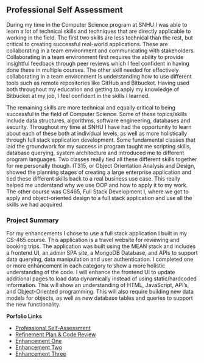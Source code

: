 ## Professional Self Assessment
During my time in the Computer Science program at SNHU I was able to learn a lot of technical skills and techniques that are directly applicable to working in the field.  The first two skills are less technical than the rest, but critical to creating successful real-world applications. These are collaborating in a team environment and communicating with stakeholders. Collaborating in a team environment first requires the ability to provide insightful feedback through peer reviews which I feel confident in having done these in multiple courses. The other skill needed for effectively collaborating in a team environment is understanding how to use different tools such as remote repositories like GitHub and Bitbucket. Having used both throughout my education and getting to apply my knowledge of Bitbucket at my job, I feel confident in the skills I learned.

The remaining skills are more technical and equally critical to being successful in the field of Computer Science. Some of these topics/skills include data structures, algorithms, software engineering, databases and security. Throughout my time at SNHU I have had the opportunity to learn about each of these both at individual levels, as well as more holistically through full stack application development. Some fundamental classes that laid the groundwork for my success in program taught me scripting skills, database querying, system architecture and introduced me to different program languages. Two classes really tied all these different skills together for me personally though. IT315, or Object Orientation Analysis and Design, showed the planning stages of creating a large enterprise application and tied these different skills back to a real business use case. This really helped me understand why we use OOP and how to apply it to my work. The other course was CS465, Full Stack Development I, where we got to apply and object-oriented design to a full stack application and use all the skills we had acquired.

### Project Summary

For my enhancements I chose to use a full stack application I built in my CS-465 course. This application is a travel website for reviewing and booking trips. The application was built using the MEAN stack and includes a frontend UI, an admin SPA site, a MongoDB Database, and APIs to support data querying, data manipulation and user authentication. I completed one or more enhancement in each category to show a more holistic understanding of the code. I will enhance the frontend UI to update additional pages to load data dynamically instead of using static/hardcoded information. This will show an understanding of HTML, JavaScript, API’s, and Object-Oriented programming. This will also require building new data models for objects, as well as new database tables and queries to support the new functionality.


**Porfolio Links**<br>
* [Professional Self-Assessment](https://MattAtencio.github.io/index.html)<br>
* [Refinement Plan & Code Review](https://MattAtencio.github.io/CodeReview.html)<br>
* [Enhancement One](https://MattAtencio.github.io/EnhancementOne.html)<br>
* [Enhancement Two](https://MattAtencio.github.io/EnhancementTwo.html)<br>
* [Enhancement Three](https://MattAtencio.github.io/EnhancementThree.html)

